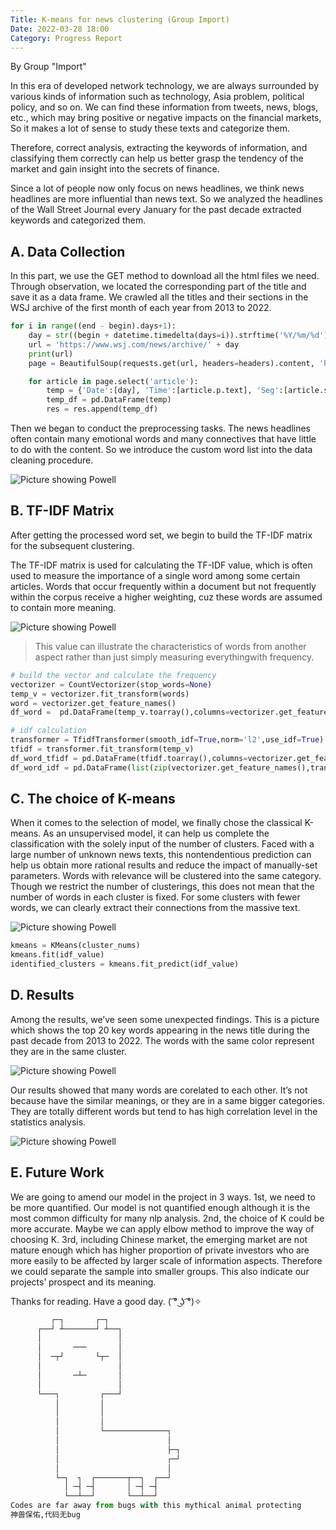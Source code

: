 ```yaml
---
Title: K-means for news clustering (Group Import)
Date: 2022-03-28 18:00
Category: Progress Report
---
```


By Group "Import"

In this era of developed network technology, we are always surrounded by various kinds of information such as technology, Asia problem, political policy, and so on. We can find these information from tweets, news, blogs, etc., which may bring positive or negative impacts on the financial markets, So it makes a lot of sense to study these texts and categorize them. 

Therefore, correct analysis, extracting the keywords of information, and classifying them correctly can help us better grasp the tendency of the market and gain insight into the secrets of finance.

Since a lot of people now only focus on news headlines, we think news headlines are more influential than news text. So we analyzed the headlines of the Wall Street Journal every January for the past decade extracted keywords and categorized them.

## A. Data Collection

In this part, we use the GET method to download all the html files we need. Through observation, we located the corresponding part of the title and save it as a data frame. We crawled all the titles and their sections in the WSJ archive of the first month of each year from 2013 to 2022. 

```python
for i in range((end - begin).days+1):
    day = str((begin + datetime.timedelta(days=i)).strftime('%Y/%m/%d'))
    url = 'https://www.wsj.com/news/archive/' + day
    print(url)   
    page = BeautifulSoup(requests.get(url, headers=headers).content, 'html.parser')

    for article in page.select('article'):
        temp = {'Date':[day], 'Time':[article.p.text], 'Seg':[article.span.text], 'Title':[article.h2.text]}
        temp_df = pd.DataFrame(temp)
        res = res.append(temp_df)
```

Then we began to conduct the preprocessing tasks. The news headlines often contain many emotional words and many connectives that have little to do with the content. So we introduce the custom word list into the data cleaning procedure. 

![Picture showing Powell]({static}/images/Import_data.png)

## B. TF-IDF Matrix

After getting the processed word set, we begin to build the TF-IDF matrix for the subsequent clustering.

The TF-IDF matrix is used for calculating the TF-IDF value, which is often used to measure the importance of a single word among some certain articles. Words that occur frequently within a document but not frequently within the corpus receive a higher weighting, cuz these words are assumed to contain more meaning. 

![Picture showing Powell]({static}/images/Import_tfidf.png)

>This value can illustrate the characteristics of words from another aspect rather than just simply measuring everythingwith frequency. 

```python
# build the vector and calculate the frequency
vectorizer = CountVectorizer(stop_words=None)  
temp_v = vectorizer.fit_transform(words)  
word = vectorizer.get_feature_names()  
df_word =  pd.DataFrame(temp_v.toarray(),columns=vectorizer.get_feature_names())

# idf calculation
transformer = TfidfTransformer(smooth_idf=True,norm='l2',use_idf=True)  
tfidf = transformer.fit_transform(temp_v)  
df_word_tfidf = pd.DataFrame(tfidf.toarray(),columns=vectorizer.get_feature_names())
df_word_idf = pd.DataFrame(list(zip(vectorizer.get_feature_names(),transformer.idf_)),columns=['words','idf'])
```

## C. The choice of K-means
When it comes to the selection of model, we finally chose the classical K-means. As an unsupervised model, it can help us complete the classification with the solely input of the number of clusters. Faced with a large number of unknown news texts, this nontendentious prediction can help us obtain more rational results and reduce the impact of manually-set parameters. Words with relevance will be clustered into the same category. Though we restrict the number of clusterings, this does not mean that the number of words in each cluster is fixed. For some clusters with fewer words, we can clearly extract their connections from the massive text. 

![Picture showing Powell]({static}/images/Import_kmeans.png)

```python
kmeans = KMeans(cluster_nums)
kmeans.fit(idf_value)
identified_clusters = kmeans.fit_predict(idf_value)
```

## D. Results
Among the results, we’ve seen some unexpected findings. This is a picture which shows the top 20 key words appearing in the news title during the past decade from 2013 to 2022. The words with the same color represent they are in the same cluster. 

![Picture showing Powell]({static}/images/Import_res20.gif)

Our results showed that many words are corelated to each other. It’s not because have the similar meanings, or they are in a same bigger categories. They are totally different words but tend to has high correlation level in the statistics analysis. 

![Picture showing Powell]({static}/images/Import_res.gif)

## E. Future Work
We are going to amend our model in the project in 3 ways. 1st, we need to be more quantified. Our model is not quantified enough although it is the most common difficulty for many nlp analysis. 2nd, the choice of K could be more accurate. Maybe we can apply elbow method to improve the way of choosing K. 3rd, including Chinese market, the emerging market are not mature enough which has higher proportion of private investors who are more easily to be affected by larger scale of information aspects. Therefore we could separate the sample into smaller groups. This also indicate our projects’ prospect and its meaning.

Thanks for reading. Have a good day.  ( ͡° ͜ʖ ͡°)✧

```python
         ┌─┐       ┌─┐
      ┌──┘ ┴───────┘ ┴──┐
      │                 │
      │       ───       │
      │  ─┬┘       └┬─  │
      │                 │
      │       ─┴─       │
      │                 │
      └───┐         ┌───┘
          │         │
          │         │
          │         │
          │         └──────────────┐
          │                        │
          │                        ├─┐
          │                        ┌─┘
          │                        │
          └─┐  ┐  ┌───────┬──┐  ┌──┘
            │ ─┤ ─┤       │ ─┤ ─┤
            └──┴──┘       └──┴──┘
Codes are far away from bugs with this mythical animal protecting　
神兽保佑,代码无bug　
```